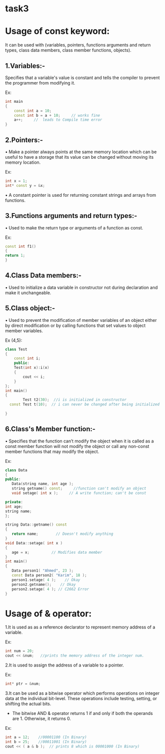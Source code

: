 # task3

# Usage of const keyword:

  It can be used with (variables, pointers, functions arguments and return types, class data members, class member functions, objects).
  
## 1.Variables:-

Specifies that a variable's value is constant and tells the compiler to prevent the programmer from modifying it.

Ex:

~~~cpp
int main
{
    const int a = 10;
    const int b = a + 10;     // works fine
    a++;     //  leads to Compile time error   
}
~~~

## 2.Pointers:-

•	Make a pointer always points at the same memory location which can be useful to have a storage that its value can be changed without moving its memory location.

Ex:

~~~cpp
int x = 1;
int* const y = &x;
~~~

•	A constant pointer is used for returning constant strings and arrays from functions.

## 3.Functions arguments and return types:-

•	Used to make the return type or arguments of a function as const.

Ex:

~~~cpp
const int f1()
{
return 1;
}
~~~

## 4.Class Data members:-

•	Used to initialize a data variable in constructor not during declaration and make it unchangeable.

## 5.Class object:-

•	Used to prevent the modification of member variables of an object either by direct modification or by calling functions that set values to object member variables.

Ex (4,5):

~~~cpp
class Test
{
    const int i;
    public:
    Test(int x):i(x)
    {
        cout << i;
    }
};
int main()
{        
        Test t2(30);  //i is initialized in constructor
  const Test t(10);  // i can never be changed after being initialized 
   
} 
~~~

## 6.Class's Member function:-

•	Specifies that the function can’t modify the object when it is called as a const member function will not modify the object or call any non-const member functions that may modify the object.

Ex:

~~~cpp
class Data
{
public:
   Data(string name, int age );
   string getname() const;     //function can't modify an object
   void setage( int x );     // A write function; can't be const

private:
int age;
string name;
};

string Data::getname() const
{
   return name;        // Doesn't modify anything
}
void Data::setage( int x )
{
   age = x;          // Modifies data member
}
int main()
{
   Data person1( "Ahmed", 23 );
   const Data person2( "Karim", 18 );
   person1.setage( 4 );    // Okay
   person2.getname();    // Okay
   person2.setage( 4 ); // C2662 Error
}
~~~


# Usage of & operator:

1.It is used as as a reference declarator to represent memory address of a variable.

Ex:

~~~cpp
int num = 20;
cout << &num;   //prints the memory address of the integer num.
~~~

2.It is used to assign the address of a variable to a pointer.

Ex:
~~~cpp
int* ptr = &num; 
~~~

3.It can be used as a bitwise operator which performs operations on integer data at the individual bit-level. These operations include testing, setting, or shifting the actual bits.
- The bitwise AND & operator returns 1 if and only if both the operands are 1. Otherwise, it returns 0.

Ex:

~~~cpp
int a = 12;    //00001100 (In Binary)
int b = 25;    //00011001 (In Binary)
cout << ( a & b );  // prints 8 which is 00001000 (In Binary)
~~~
